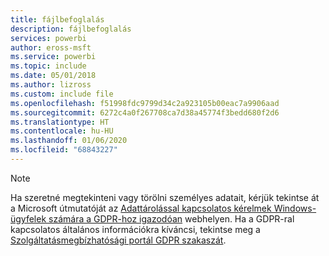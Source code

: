 ```yaml
---
title: fájlbefoglalás
description: fájlbefoglalás
services: powerbi
author: eross-msft
ms.service: powerbi
ms.topic: include
ms.date: 05/01/2018
ms.author: lizross
ms.custom: include file
ms.openlocfilehash: f51998fdc9799d34c2a923105b00eac7a9906aad
ms.sourcegitcommit: 6272c4a0f267708ca7d38a45774f3bedd680f2d6
ms.translationtype: HT
ms.contentlocale: hu-HU
ms.lasthandoff: 01/06/2020
ms.locfileid: "68843227"
---
```

>[!Note]
>Ha szeretné megtekinteni vagy törölni személyes adatait, kérjük tekintse át a Microsoft útmutatóját az [Adattárolással kapcsolatos kérelmek Windows-ügyfelek számára a GDPR-hoz igazodóan](https://docs.microsoft.com/microsoft-365/compliance/gdpr-dsr-windows) webhelyen. Ha a GDPR-ral kapcsolatos általános információkra kíváncsi, tekintse meg a [Szolgáltatásmegbízhatósági portál GDPR szakaszát](https://servicetrust.microsoft.com/ViewPage/GDPRGetStarted).
